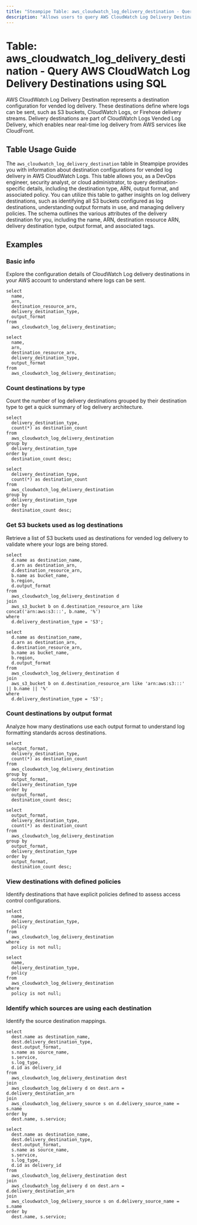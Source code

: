 ```yaml
---
title: "Steampipe Table: aws_cloudwatch_log_delivery_destination - Query AWS CloudWatch Log Delivery Destinations using SQL"
description: "Allows users to query AWS CloudWatch Log Delivery Destinations, providing information about destination configurations for vended log delivery."
---
```


# Table: aws_cloudwatch_log_delivery_destination - Query AWS CloudWatch Log Delivery Destinations using SQL

AWS CloudWatch Log Delivery Destination represents a destination configuration for vended log delivery. These destinations define where logs can be sent, such as S3 buckets, CloudWatch Logs, or Firehose delivery streams. Delivery destinations are part of CloudWatch Logs Vended Log Delivery, which enables near real-time log delivery from AWS services like CloudFront.

## Table Usage Guide

The `aws_cloudwatch_log_delivery_destination` table in Steampipe provides you with information about destination configurations for vended log delivery in AWS CloudWatch Logs. This table allows you, as a DevOps engineer, security analyst, or cloud administrator, to query destination-specific details, including the destination type, ARN, output format, and associated policy. You can utilize this table to gather insights on log delivery destinations, such as identifying all S3 buckets configured as log destinations, understanding output formats in use, and managing delivery policies. The schema outlines the various attributes of the delivery destination for you, including the name, ARN, destination resource ARN, delivery destination type, output format, and associated tags.

## Examples

### Basic info
Explore the configuration details of CloudWatch Log delivery destinations in your AWS account to understand where logs can be sent.

```sql+postgres
select
  name,
  arn,
  destination_resource_arn,
  delivery_destination_type,
  output_format
from
  aws_cloudwatch_log_delivery_destination;
```

```sql+sqlite
select
  name,
  arn,
  destination_resource_arn,
  delivery_destination_type,
  output_format
from
  aws_cloudwatch_log_delivery_destination;
```

### Count destinations by type
Count the number of log delivery destinations grouped by their destination type to get a quick summary of log delivery architecture.

```sql+postgres
select
  delivery_destination_type,
  count(*) as destination_count
from
  aws_cloudwatch_log_delivery_destination
group by
  delivery_destination_type
order by
  destination_count desc;
```

```sql+sqlite
select
  delivery_destination_type,
  count(*) as destination_count
from
  aws_cloudwatch_log_delivery_destination
group by
  delivery_destination_type
order by
  destination_count desc;
```

### Get S3 buckets used as log destinations
Retrieve a list of S3 buckets used as destinations for vended log delivery to validate where your logs are being stored.

```sql+postgres
select
  d.name as destination_name,
  d.arn as destination_arn,
  d.destination_resource_arn,
  b.name as bucket_name,
  b.region,
  d.output_format
from
  aws_cloudwatch_log_delivery_destination d
join
  aws_s3_bucket b on d.destination_resource_arn like concat('arn:aws:s3:::', b.name, '%')
where
  d.delivery_destination_type = 'S3';
```

```sql+sqlite
select
  d.name as destination_name,
  d.arn as destination_arn,
  d.destination_resource_arn,
  b.name as bucket_name,
  b.region,
  d.output_format
from
  aws_cloudwatch_log_delivery_destination d
join
  aws_s3_bucket b on d.destination_resource_arn like 'arn:aws:s3:::' || b.name || '%'
where
  d.delivery_destination_type = 'S3';
```

### Count destinations by output format
Analyze how many destinations use each output format to understand log formatting standards across destinations.

```sql+postgres
select
  output_format,
  delivery_destination_type,
  count(*) as destination_count
from
  aws_cloudwatch_log_delivery_destination
group by
  output_format,
  delivery_destination_type
order by
  output_format,
  destination_count desc;
```

```sql+sqlite
select
  output_format,
  delivery_destination_type,
  count(*) as destination_count
from
  aws_cloudwatch_log_delivery_destination
group by
  output_format,
  delivery_destination_type
order by
  output_format,
  destination_count desc;
```

### View destinations with defined policies
Identify destinations that have explicit policies defined to assess access control configurations.

```sql+postgres
select
  name,
  delivery_destination_type,
  policy
from
  aws_cloudwatch_log_delivery_destination
where
  policy is not null;
```

```sql+sqlite
select
  name,
  delivery_destination_type,
  policy
from
  aws_cloudwatch_log_delivery_destination
where
  policy is not null;
```

### Identify which sources are using each destination
Identify the source destination mappings.

```sql+postgres
select
  dest.name as destination_name,
  dest.delivery_destination_type,
  dest.output_format,
  s.name as source_name,
  s.service,
  s.log_type,
  d.id as delivery_id
from
  aws_cloudwatch_log_delivery_destination dest
join
  aws_cloudwatch_log_delivery d on dest.arn = d.delivery_destination_arn
join
  aws_cloudwatch_log_delivery_source s on d.delivery_source_name = s.name
order by
  dest.name, s.service;
```

```sql+sqlite
select
  dest.name as destination_name,
  dest.delivery_destination_type,
  dest.output_format,
  s.name as source_name,
  s.service,
  s.log_type,
  d.id as delivery_id
from
  aws_cloudwatch_log_delivery_destination dest
join
  aws_cloudwatch_log_delivery d on dest.arn = d.delivery_destination_arn
join
  aws_cloudwatch_log_delivery_source s on d.delivery_source_name = s.name
order by
  dest.name, s.service;
```